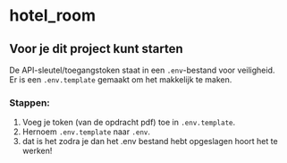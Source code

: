 # hotel_room

## Voor je dit project kunt starten
De API-sleutel/toegangstoken staat in een `.env`-bestand voor veiligheid.  
Er is een `.env.template` gemaakt om het makkelijk te maken.  

### Stappen:
1. Voeg je token (van de opdracht pdf) toe in `.env.template`.
2. Hernoem `.env.template` naar `.env`.
3. dat is het zodra je dan het .env bestand hebt opgeslagen hoort het te werken!
